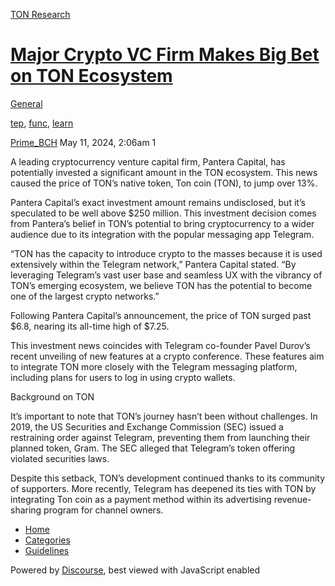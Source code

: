 [TON Research](/)

# [Major Crypto VC Firm Makes Big Bet on TON Ecosystem](/t/major-crypto-vc-firm-makes-big-bet-on-ton-ecosystem/16955)

[General](/c/general/4) 

[tep](https://tonresear.ch/tag/tep), [func](https://tonresear.ch/tag/func), [learn](https://tonresear.ch/tag/learn)

    

[Prime\_BCH](https://tonresear.ch/u/Prime_BCH)  May 11, 2024, 2:06am  1

A leading cryptocurrency venture capital firm, Pantera Capital, has potentially invested a significant amount in the TON ecosystem. This news caused the price of TON’s native token, Ton coin (TON), to jump over 13%.

Pantera Capital’s exact investment amount remains undisclosed, but it’s speculated to be well above $250 million. This investment decision comes from Pantera’s belief in TON’s potential to bring cryptocurrency to a wider audience due to its integration with the popular messaging app Telegram.

“TON has the capacity to introduce crypto to the masses because it is used extensively within the Telegram network,” Pantera Capital stated. “By leveraging Telegram’s vast user base and seamless UX with the vibrancy of TON’s emerging ecosystem, we believe TON has the potential to become one of the largest crypto networks.”

Following Pantera Capital’s announcement, the price of TON surged past $6.8, nearing its all-time high of $7.25.

This investment news coincides with Telegram co-founder Pavel Durov’s recent unveiling of new features at a crypto conference. These features aim to integrate TON more closely with the Telegram messaging platform, including plans for users to log in using crypto wallets.

Background on TON

It’s important to note that TON’s journey hasn’t been without challenges. In 2019, the US Securities and Exchange Commission (SEC) issued a restraining order against Telegram, preventing them from launching their planned token, Gram. The SEC alleged that Telegram’s token offering violated securities laws.

Despite this setback, TON’s development continued thanks to its community of supporters. More recently, Telegram has deepened its ties with TON by integrating Ton coin as a payment method within its advertising revenue-sharing program for channel owners.

 

*   [Home](/)
*   [Categories](/categories)
*   [Guidelines](/guidelines)

Powered by [Discourse](https://www.discourse.org), best viewed with JavaScript enabled